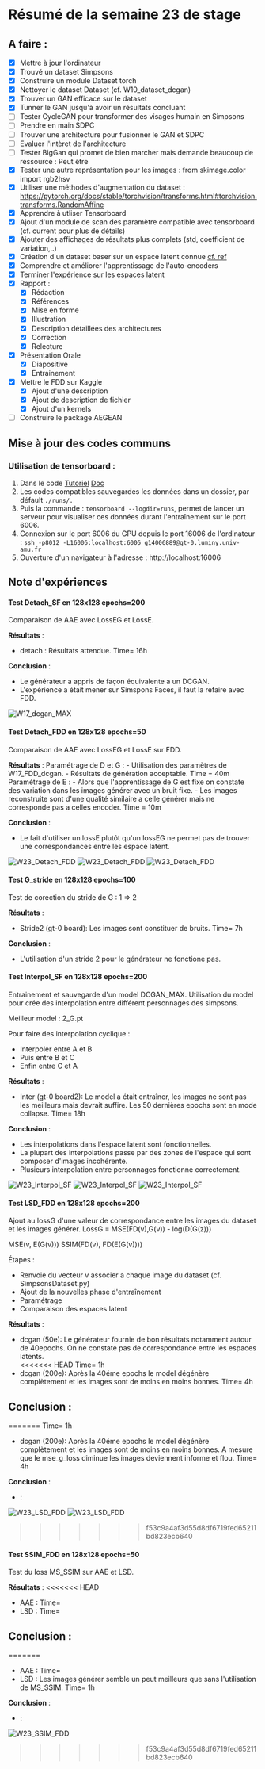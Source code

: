 # Résumé de la semaine 23 de stage


## A faire :

- [x]  Mettre à jour l'ordinateur
- [x]  Trouvé un dataset Simpsons
- [x]  Construire un module Dataset torch
- [x]  Nettoyer le dataset Dataset (cf. W10_dataset_dcgan)
- [x]  Trouver un GAN efficace sur le dataset
- [x] Tunner le GAN jusqu'à avoir un résultats concluant
- [ ] Tester CycleGAN pour transformer des visages humain en Simpsons
- [ ] Prendre en main SDPC
- [ ] Trouver une architecture pour fusionner le GAN et SDPC
- [ ] Evaluer l'intèret de l'architecture
- [ ] Tester BigGan qui promet de bien marcher mais demande beaucoup de ressource : Peut être
- [x] Tester une autre représentation pour les images : from skimage.color import rgb2hsv
- [x] Utiliser une méthodes d'augmentation du dataset : https://pytorch.org/docs/stable/torchvision/transforms.html#torchvision.transforms.RandomAffine
- [x] Apprendre à utliser Tensorboard
- [x] Ajout d'un module de scan des paramètre compatible avec tensorboard (cf. current pour plus de détails)
- [x] Ajouter des affichages de résultats plus complets (std, coefficient de variation,..)
- [x] Création d'un dataset baser sur un espace latent connue [cf. ref](http://datashader.org/topics/strange_attractors.html)
- [x] Comprendre et améliorer l'apprentissage de l'auto-encoders
- [x] Terminer l'expérience sur les espaces latent
- [x] Rapport :
  - [x] Rédaction
  - [x] Références
  - [x] Mise en forme
  - [x] Illustration
  - [x] Description détaillées des architectures
  - [x] Correction
  - [x] Relecture
- [x] Présentation Orale
  - [x] Diapositive
  - [x] Entrainement
- [x] Mettre le FDD sur Kaggle
  - [x] Ajout d'une description
  - [x] Ajout de description de fichier
  - [x] Ajout d'un kernels
- [ ] Construire le package AEGEAN

## Mise à jour des codes communs

### Utilisation de tensorboard :

1. Dans le code [Tutoriel](https://www.tensorflow.org/guide/summaries_and_tensorboard) [Doc](https://pytorch.org/docs/stable/tensorboard.html)
2. Les codes compatibles sauvegardes les données dans un dossier, par défault `./runs/.`
3. Puis la commande : `tensorboard --logdir=runs`, permet de lancer un serveur pour visualiser ces données durant l'entraînement sur le port 6006.
4. Connexion sur le port 6006 du GPU depuis le port 16006 de l'ordinateur : `ssh -p8012 -L16006:localhost:6006 g14006889@gt-0.luminy.univ-amu.fr`
5. Ouverture d'un navigateur à l'adresse : http://localhost:16006

## Note d'expériences

#### Test Detach_SF en 128x128 epochs=200
Comparaison de AAE avec LossEG et LossE.

__Résultats__ :
  - detach : Résultats attendue.
    Time= 16h

__Conclusion__ :
  - Le générateur a appris de façon équivalente  a un DCGAN.
  - L'expérience a était mener sur Simspons Faces, il faut la refaire avec FDD.

![W17_dcgan_MAX](W23_Detach_SF/200.png "MAX")

#### Test Detach_FDD en 128x128 epochs=50
Comparaison de AAE avec LossEG et LossE sur FDD.

__Résultats__ :
  Paramétrage de D et G :
    - Utilisation des paramètres de W17_FDD_dcgan.
    - Résultats de génération acceptable.
    Time = 40m
  Paramétrage de E :
    - Alors que l'apprentissage de G est fixe on constate des variation dans les images générer avec un bruit fixe.
    - Les images reconstruite sont d'une qualité similaire a celle générer mais ne corresponde pas a celles encoder.
    Time = 10m

__Conclusion__ :
  - Le fait d'utiliser un lossE plutôt qu'un lossEG ne permet pas de trouver une correspondances entre les espace latent.

![W23_Detach_FDD](W23_Detach_FDD/train_DG_50.png "Train D et G")
![W23_Detach_FDD](W23_Detach_FDD/FDD_sample.png "Images du dataset avant reconstruction")
![W23_Detach_FDD](W23_Detach_FDD/reconstruct_GEx_50.png "Images du dataset reconstruite par EG")


#### Test G_stride en 128x128 epochs=100
Test de corection du stride de G : 1 => 2

__Résultats__ :
  - Stride2 (gt-0 board): Les images sont constituer de bruits.
    Time= 7h

__Conclusion__ :
  - L'utilisation d'un stride 2 pour le générateur ne fonctione pas.

#### Test Interpol_SF en 128x128 epochs=200
Entrainement et sauvegarde d'un model DCGAN_MAX.
Utilisation du model pour crée des interpolation entre différent personnages des simpsons.

Meilleur model : 2_G.pt

Pour faire des interpolation cyclique :
  - Interpoler entre A et B
  - Puis entre B et C
  - Enfin entre C et A

__Résultats__ :
  - Inter (gt-0 board2): Le model a était entraîner, les images ne sont pas les meilleurs mais devrait suffire. Les 50 dernières epochs sont en mode collapse.
    Time= 18h

__Conclusion__ :
  - Les interpolations dans l'espace latent sont fonctionnelles.
  - La plupart des interpolations passe par des zones de l'espace qui sont composer d'images incohérente.
  - Plusieurs interpolation entre personnages fonctionne correctement.

![W23_Interpol_SF](W23_Interpol_SF/results/inter7/training.gif "Interpolation entre Lisa et Bart")
![W23_Interpol_SF](W23_Interpol_SF/results/inter4/training.gif "Interpolation entre Homer et Lisa")
![W23_Interpol_SF](W23_Interpol_SF/results/inter5/training.gif "Interpolation entre deux version de Homer")

#### Test LSD_FDD en 128x128 epochs=200
Ajout au lossG d'une valeur de correspondance entre les images du dataset et les images générer.
LossG = MSE(FD(v),G(v)) - log(D(G(z)))

MSE(v, E(G(v)))
SSIM(FD(v), FD(E(G(v))))



Étapes :
  - Renvoie du vecteur v associer a chaque image du dataset (cf. SimpsonsDataset.py)
  - Ajout de la nouvelles phase d'entraînement
  - Paramétrage
  - Comparaison des espaces latent  

__Résultats__ :
  - dcgan (50e): Le générateur fournie de bon résultats notamment autour de 40epochs. On ne constate pas de correspondance entre les espaces latents.  
<<<<<<< HEAD
    Time= 1h
  - dcgan (200e): Après la 40éme epochs le model dégénère complètement et les images sont de moins en moins bonnes.
    Time= 4h

__Conclusion__ :
  -
=======
    Time= 1h 
  - dcgan (200e): Après la 40éme epochs le model dégénère complètement et les images sont de moins en moins bonnes. A mesure que le mse_g_loss diminue les images deviennent informe et flou. 
    Time= 4h 
		
__Conclusion__ :
  - :

![W23_LSD_FDD](W23_LSD_FDD/40.png "Images générer après 40 epochs")
![W23_LSD_FDD](W23_LSD_FDD/200.png "Images générer après 200 epochs")
>>>>>>> f53c9a4af3d55d8df6719fed65211bd823ecb640

#### Test SSIM_FDD en 128x128 epochs=50
Test du loss MS_SSIM sur AAE et LSD.

__Résultats__ :
<<<<<<< HEAD
  - AAE :
    Time=
  - LSD :
    Time=

__Conclusion__ :
  -
=======
  - AAE : 
    Time= 
  - LSD : Les images générer semble un peut meilleurs que sans l'utilisation de MS_SSIM.
    Time= 1h
		
__Conclusion__ :
  - :

![W23_SSIM_FDD](W23_SSIM_FDD/50_lsd.png "Images générer avec MS-SSIM et LSD")
  
  
>>>>>>> f53c9a4af3d55d8df6719fed65211bd823ecb640
